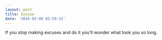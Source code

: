 ```yaml
---
layout: post
title: Excuse
date: '2016-03-09 02:59:32'
---
```


If you stop making excuses and do it you'll wonder what took you so long.